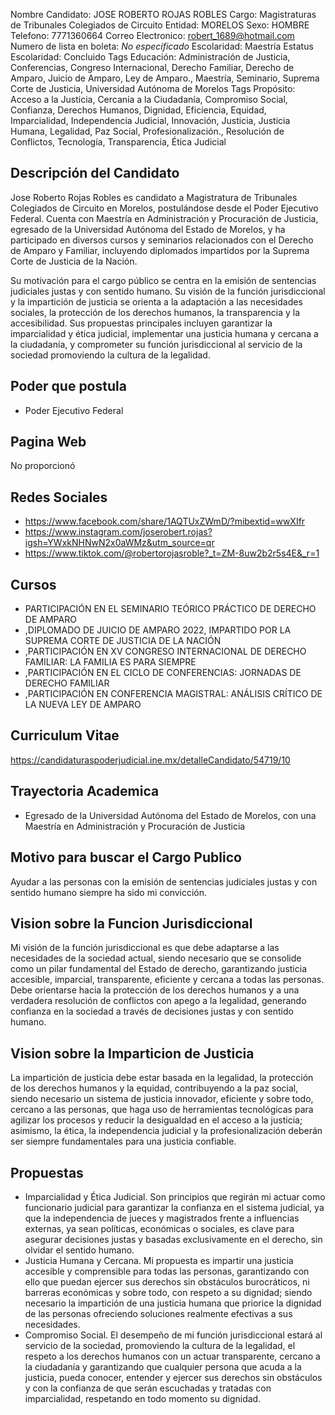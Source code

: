 Nombre Candidato: JOSE ROBERTO ROJAS ROBLES
Cargo: Magistraturas de Tribunales Colegiados de Circuito
Entidad: MORELOS
Sexo: HOMBRE
Telefono: 7771360664
Correo Electronico: robert_1689@hotmail.com
Numero de lista en boleta: *No especificado*
Escolaridad: Maestría
Estatus Escolaridad: Concluido
Tags Educación: Administración de Justicia, Conferencias, Congreso Internacional, Derecho Familiar, Derecho de Amparo, Juicio de Amparo, Ley de Amparo., Maestría, Seminario, Suprema Corte de Justicia, Universidad Autónoma de Morelos
Tags Propósito: Acceso a la Justicia, Cercanía a la Ciudadanía, Compromiso Social, Confianza, Derechos Humanos, Dignidad, Eficiencia, Equidad, Imparcialidad, Independencia Judicial, Innovación, Justicia, Justicia Humana, Legalidad, Paz Social, Profesionalización., Resolución de Conflictos, Tecnología, Transparencia, Ética Judicial


## Descripción del Candidato 

Jose Roberto Rojas Robles es candidato a Magistratura de Tribunales Colegiados de Circuito en Morelos, postulándose desde el Poder Ejecutivo Federal. Cuenta con Maestría en Administración y Procuración de Justicia, egresado de la Universidad Autónoma del Estado de Morelos, y ha participado en diversos cursos y seminarios relacionados con el Derecho de Amparo y Familiar, incluyendo diplomados impartidos por la Suprema Corte de Justicia de la Nación.

Su motivación para el cargo público se centra en la emisión de sentencias judiciales justas y con sentido humano. Su visión de la función jurisdiccional y la impartición de justicia se orienta a la adaptación a las necesidades sociales, la protección de los derechos humanos, la transparencia y la accesibilidad. Sus propuestas principales incluyen garantizar la imparcialidad y ética judicial, implementar una justicia humana y cercana a la ciudadanía, y comprometer su función jurisdiccional al servicio de la sociedad promoviendo la cultura de la legalidad.


## Poder que postula

- Poder Ejecutivo Federal


## Pagina Web

No proporcionó


## Redes Sociales

- https://www.facebook.com/share/1AQTUxZWmD/?mibextid=wwXIfr
- https://www.instagram.com/joserobert.rojas?igsh=YWxkNHNwN2x0aWMz&utm_source=qr
- https://www.tiktok.com/@robertorojasroble?_t=ZM-8uw2b2r5s4E&_r=1


## Cursos

- PARTICIPACIÓN EN EL SEMINARIO TEÓRICO PRÁCTICO DE DERECHO DE AMPARO
- ,DIPLOMADO DE JUICIO DE AMPARO 2022, IMPARTIDO POR LA SUPREMA CORTE DE JUSTICIA DE LA NACIÓN
- ,PARTICIPACIÓN EN XV CONGRESO INTERNACIONAL DE DERECHO FAMILIAR: LA FAMILIA ES PARA SIEMPRE
- ,PARTICIPACIÓN EN EL CICLO DE CONFERENCIAS: JORNADAS DE DERECHO FAMILIAR
- ,PARTICIPACIÓN EN CONFERENCIA MAGISTRAL: ANÁLISIS CRÍTICO DE LA NUEVA LEY DE AMPARO


## Curriculum Vitae

https://candidaturaspoderjudicial.ine.mx/detalleCandidato/54719/10


## Trayectoria Academica

- Egresado de la Universidad Autónoma del Estado de Morelos, con una Maestría en Administración y Procuración de Justicia


## Motivo para buscar el Cargo Publico

Ayudar a las personas con la emisión de sentencias judiciales justas y con sentido humano siempre ha sido mi convicción.


## Vision sobre la Funcion Jurisdiccional

Mi visión de la función jurisdiccional es que debe adaptarse a las necesidades de la sociedad actual, siendo necesario que se consolide como un pilar fundamental del Estado de derecho, garantizando justicia accesible, imparcial, transparente, eficiente y cercana a todas las personas. Debe orientarse hacia la protección de los derechos humanos y a una verdadera resolución de conflictos con apego a la legalidad, generando confianza en la sociedad a través de decisiones justas y con sentido humano.


## Vision sobre la Imparticion de Justicia

La impartición de justicia debe estar basada en la legalidad, la protección de los derechos humanos y la equidad, contribuyendo a la paz social, siendo necesario un sistema de justicia innovador, eficiente y sobre todo, cercano a las personas, que haga uso de herramientas tecnológicas para agilizar los procesos y reducir la desigualdad en el acceso a la justicia; asimismo, la ética, la independencia judicial y la profesionalización deberán ser siempre fundamentales para una justicia confiable.


## Propuestas

- Imparcialidad y Ética Judicial. Son principios que regirán mi actuar como funcionario judicial para garantizar la confianza en el sistema judicial, ya que la independencia de jueces y magistrados frente a influencias externas, ya sean políticas, económicas o sociales, es clave para asegurar decisiones justas y basadas exclusivamente en el derecho, sin olvidar el sentido humano.
- Justicia Humana y Cercana. Mi propuesta es impartir una justicia accesible y comprensible para todas las personas, garantizando con ello que puedan ejercer sus derechos sin obstáculos burocráticos, ni barreras económicas y sobre todo, con respeto a su dignidad; siendo necesario la impartición de una justicia humana que priorice la dignidad de las personas ofreciendo soluciones realmente efectivas a sus necesidades.
- Compromiso Social. El desempeño de mi función jurisdiccional estará al servicio de la sociedad, promoviendo la cultura de la legalidad, el respeto a los derechos humanos con un actuar transparente, cercano a la ciudadanía y garantizando que cualquier persona que acuda a la justicia, pueda conocer, entender y ejercer sus derechos sin obstáculos y con la confianza de que serán escuchadas y tratadas con imparcialidad, respetando en todo momento su dignidad.

